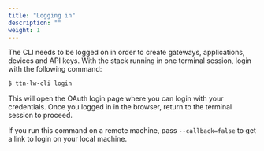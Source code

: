 ```yaml
---
title: "Logging in"
description: ""
weight: 1
---
```


The CLI needs to be logged on in order to create gateways, applications, devices and API keys. With the stack running in one terminal session, login with the following command:

```bash
$ ttn-lw-cli login
```

This will open the OAuth login page where you can login with your credentials. Once you logged in in the browser, return to the terminal session to proceed.

If you run this command on a remote machine, pass `--callback=false` to get a link to login on your local machine.
